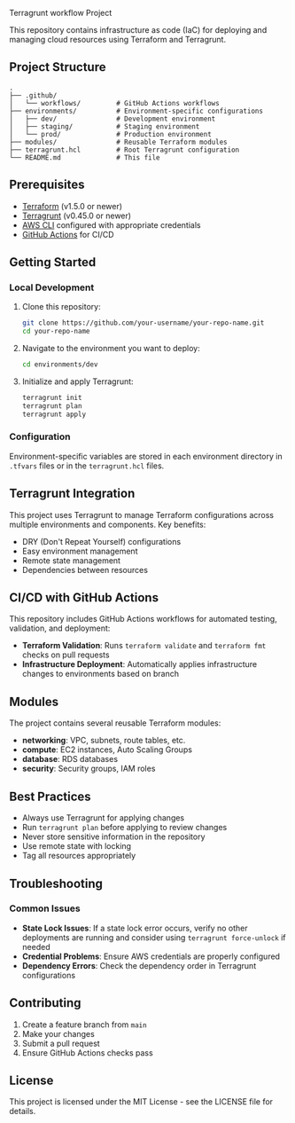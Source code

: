 Terragrunt workflow Project

This repository contains infrastructure as code (IaC) for deploying and managing cloud resources using Terraform and Terragrunt.

## Project Structure

```
.
├── .github/
│   └── workflows/         # GitHub Actions workflows
├── environments/          # Environment-specific configurations
│   ├── dev/               # Development environment
│   ├── staging/           # Staging environment
│   └── prod/              # Production environment
├── modules/               # Reusable Terraform modules
├── terragrunt.hcl         # Root Terragrunt configuration
└── README.md              # This file
```

## Prerequisites

- [Terraform](https://www.terraform.io/downloads.html) (v1.5.0 or newer)
- [Terragrunt](https://terragrunt.gruntwork.io/docs/getting-started/install/) (v0.45.0 or newer)
- [AWS CLI](https://aws.amazon.com/cli/) configured with appropriate credentials
- [GitHub Actions](https://github.com/features/actions) for CI/CD

## Getting Started

### Local Development

1. Clone this repository:
   ```bash
   git clone https://github.com/your-username/your-repo-name.git
   cd your-repo-name
   ```

2. Navigate to the environment you want to deploy:
   ```bash
   cd environments/dev
   ```

3. Initialize and apply Terragrunt:
   ```bash
   terragrunt init
   terragrunt plan
   terragrunt apply
   ```

### Configuration

Environment-specific variables are stored in each environment directory in `.tfvars` files or in the `terragrunt.hcl` files.

## Terragrunt Integration

This project uses Terragrunt to manage Terraform configurations across multiple environments and components. Key benefits:

- DRY (Don't Repeat Yourself) configurations
- Easy environment management
- Remote state management
- Dependencies between resources

## CI/CD with GitHub Actions

This repository includes GitHub Actions workflows for automated testing, validation, and deployment:

- **Terraform Validation**: Runs `terraform validate` and `terraform fmt` checks on pull requests
- **Infrastructure Deployment**: Automatically applies infrastructure changes to environments based on branch

## Modules

The project contains several reusable Terraform modules:

- **networking**: VPC, subnets, route tables, etc.
- **compute**: EC2 instances, Auto Scaling Groups
- **database**: RDS databases
- **security**: Security groups, IAM roles

## Best Practices

- Always use Terragrunt for applying changes
- Run `terragrunt plan` before applying to review changes
- Never store sensitive information in the repository
- Use remote state with locking
- Tag all resources appropriately

## Troubleshooting

### Common Issues

- **State Lock Issues**: If a state lock error occurs, verify no other deployments are running and consider using `terragrunt force-unlock` if needed
- **Credential Problems**: Ensure AWS credentials are properly configured
- **Dependency Errors**: Check the dependency order in Terragrunt configurations

## Contributing

1. Create a feature branch from `main`
2. Make your changes
3. Submit a pull request
4. Ensure GitHub Actions checks pass

## License

This project is licensed under the MIT License - see the LICENSE file for details.
